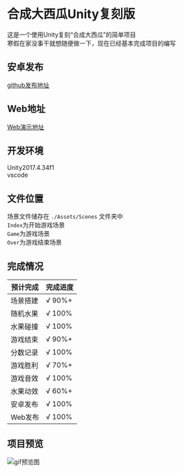 # 合成大西瓜Unity复刻版

这是一个使用Unity复刻“合成大西瓜”的简单项目  
寒假在家没事干就想随便做一下，现在已经基本完成项目的编写  

## 安卓发布

[github发布地址](https://github.com/cr-zhichen/Synthetic_big_watermelon/releases/tag/v0.1-beta.1)  

## Web地址

[Web演示地址](https://gua.ccrui.cn)  

## 开发环境

Unity2017.4.34f1  
vscode  

## 文件位置

场景文件储存在 `./Assets/Scenes` 文件夹中  
`Index`为开始游戏场景  
`Game`为游戏场景  
`Over`为游戏结束场景  

## 完成情况

| 预计完成 | 完成进度 |
| -------- | -------- |
| 场景搭建 | √ 90%+   |
| 随机水果 | √ 100%   |
| 水果碰撞 | √ 100%   |
| 游戏结束 | √ 90%+   |
| 分数记录 | √ 100%   |
| 游戏胜利 | √ 70%+   |
| 游戏音效 | √ 100%   |
| 水果动效 | √ 60%+   |
| 安卓发布 | √ 100%   |
| Web发布  | √ 100%   |

## 项目预览

![gif预览图](https://tc.chengrui.xyz/2021/01/29/20210129_135316-00_00_00-00_00_30.gif)  
